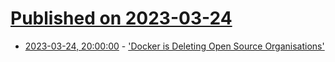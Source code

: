 # [Published on 2023-03-24](index.md)

* [2023-03-24, 20:00:00](https://developers.slashdot.org/story/23/03/24/1658242/docker-is-deleting-open-source-organisations?utm_source=rss1.0mainlinkanon&utm_medium=feed) - ['Docker is Deleting Open Source Organisations'](https://developers.slashdot.org/story/23/03/24/1658242/docker-is-deleting-open-source-organisations?utm_source=rss1.0mainlinkanon&utm_medium=feed)
